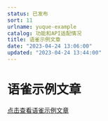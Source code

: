 ```yaml
---
status: 已发布
sort: 11
urlname: yuque-example
catalog: 功能和API适配情况
title: 语雀示例文章
date: "2023-04-24 13:06:00"
updated: "2023-04-24 13:44:00"
---
```


# 语雀示例文章

[点击查看语雀示例文章](/yuque/yuque-example)
